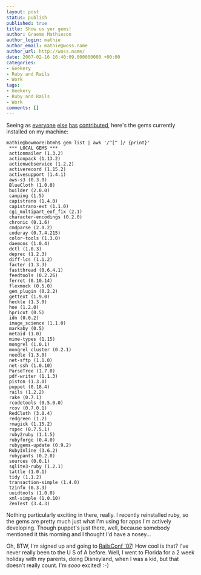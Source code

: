 ```yaml
---
layout: post
status: publish
published: true
title: Show us yer gems!
author: Graeme Mathieson
author_login: mathie
author_email: mathie@woss.name
author_url: http://woss.name/
date: 2007-02-16 16:40:09.000000000 +00:00
categories:
- Geekery
- Ruby and Rails
- Work
tags:
- Geekery
- Ruby and Rails
- Work
comments: []
---
```

Seeing as [everyone](http://www.clarkware.com/cgi/blosxom/2007/02/10#GemSurvey) [else](http://chadfowler.com/2007/2/11/show-us-your-gems) [has](http://smartic.us/2007/2/11/show-us-your-gems) [contributed](http://blog.alancfrancis.com/2007/02/gemmin_with_the.html), here's the gems currently installed on my machine:

    mathie@bowmore:btmh$ gem list | awk '/^[^ ]/ {print}'
     *** LOCAL GEMS ***
     actionmailer (1.3.2)
     actionpack (1.13.2)
     actionwebservice (1.2.2)
     activerecord (1.15.2)
     activesupport (1.4.1)
     aws-s3 (0.3.0)
     BlueCloth (1.0.0)
     builder (2.0.0)
     camping (1.5)
     capistrano (1.4.0)
     capistrano-ext (1.1.0)
     cgi_multipart_eof_fix (2.1)
     character-encodings (0.2.0)
     chronic (0.1.6)
     cmdparse (2.0.2)
     coderay (0.7.4.215)
     color-tools (1.3.0)
     daemons (1.0.4)
     dctl (1.0.3)
     deprec (1.2.3)
     diff-lcs (1.1.2)
     facter (1.3.3)
     fastthread (0.6.4.1)
     feedtools (0.2.26)
     ferret (0.10.14)
     flexmock (0.5.0)
     gem_plugin (0.2.2)
     gettext (1.9.0)
     heckle (1.3.0)
     hoe (1.2.0)
     hpricot (0.5)
     idn (0.0.2)
     image_science (1.1.0)
     markaby (0.5)
     metaid (1.0)
     mime-types (1.15)
     mongrel (1.0.1)
     mongrel_cluster (0.2.1)
     needle (1.3.0)
     net-sftp (1.1.0)
     net-ssh (1.0.10)
     ParseTree (1.7.0)
     pdf-writer (1.1.3)
     piston (1.3.0)
     puppet (0.18.4)
     rails (1.2.2)
     rake (0.7.1)
     rcodetools (0.5.0.0)
     rcov (0.7.0.1)
     RedCloth (3.0.4)
     redgreen (1.2)
     rmagick (1.15.2)
     rspec (0.7.5.1)
     ruby2ruby (1.1.5)
     rubyforge (0.4.0)
     rubygems-update (0.9.2)
     RubyInline (3.6.2)
     rubypants (0.2.0)
     sources (0.0.1)
     sqlite3-ruby (1.2.1)
     tattle (1.0.1)
     tidy (1.1.2)
     transaction-simple (1.4.0)
     tzinfo (0.3.3)
     uuidtools (1.0.0)
     xml-simple (1.0.10)
     ZenTest (3.4.3)

Nothing particularly exciting in there, really.  I recently reinstalled ruby, so the gems are pretty much just what I'm using for apps I'm actively developing.  Though puppet's just there, well, because somebody mentioned it this morning and I thought I'd have a nosey...

Oh, BTW, I'm signed up and going to [RailsConf '07](http://conferences.oreillynet.com/rails/)!  How cool is that?  I've never really been to the U S of A before.  Well, I went to Florida for a 2 week holiday with my parents, doing Disneyland, when I was a kid, but that doesn't really count.  I'm *sooo* excited! :-)
